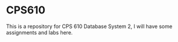 # CPS610
This is a repository for CPS 610 Database System 2, I will have some assignments and labs here.
